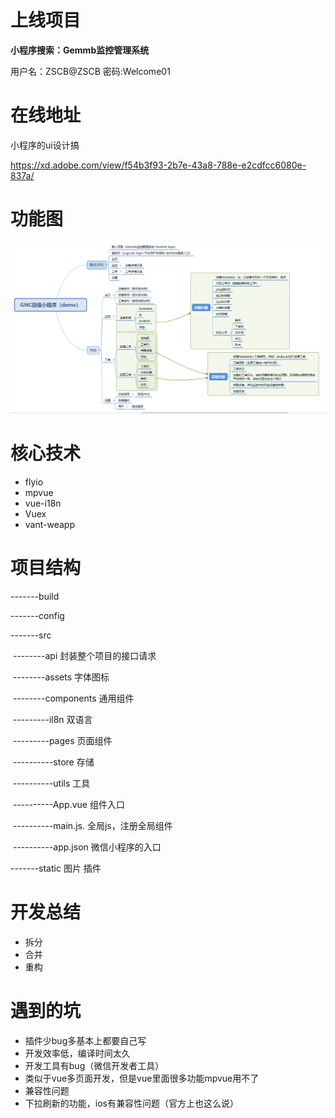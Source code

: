 # 上线项目

**小程序搜索：Gemmb监控管理系统**

用户名：ZSCB@ZSCB      密码:Welcome01



# 在线地址

小程序的ui设计搞

https://xd.adobe.com/view/f54b3f93-2b7e-43a8-788e-e2cdfcc6080e-837a/



# 功能图

![avatar](gemmb架构图.png)







# 核心技术

- flyio
- mpvue
- vue-i18n
- Vuex
- vant-weapp



# 项目结构

-------build

-------config

-------src

​         --------api											封装整个项目的接口请求

​         --------assets									  字体图标

​         --------components						   通用组件

​         ---------il8n										双语言

​         ---------pages									页面组件

​        ----------store								    存储

​        ----------utils										工具

​        ----------App.vue								 组件入口				

​        ----------main.js.                      			全局js，注册全局组件      		

​        ----------app.json                         		微信小程序的入口         

-------static												图片 插件



# 开发总结

- 拆分
- 合并
- 重构



# 遇到的坑

- 插件少bug多基本上都要自己写
- 开发效率低，编译时间太久
- 开发工具有bug（微信开发者工具）
- 类似于vue多页面开发，但是vue里面很多功能mpvue用不了
- 兼容性问题
- 下拉刷新的功能，ios有兼容性问题（官方上也这么说）













